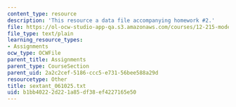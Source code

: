 ```yaml
---
content_type: resource
description: 'This resource a data file accompanying homework #2.'
file: https://ol-ocw-studio-app-qa.s3.amazonaws.com/courses/12-215-modern-navigation-fall-2006/b1bb40222d221a85df38ef4227165e50_sextant_061025.txt
file_type: text/plain
learning_resource_types:
- Assignments
ocw_type: OCWFile
parent_title: Assignments
parent_type: CourseSection
parent_uid: 2a2c2cef-5186-ccc5-e731-56bee588a29d
resourcetype: Other
title: sextant_061025.txt
uid: b1bb4022-2d22-1a85-df38-ef4227165e50
---
```

